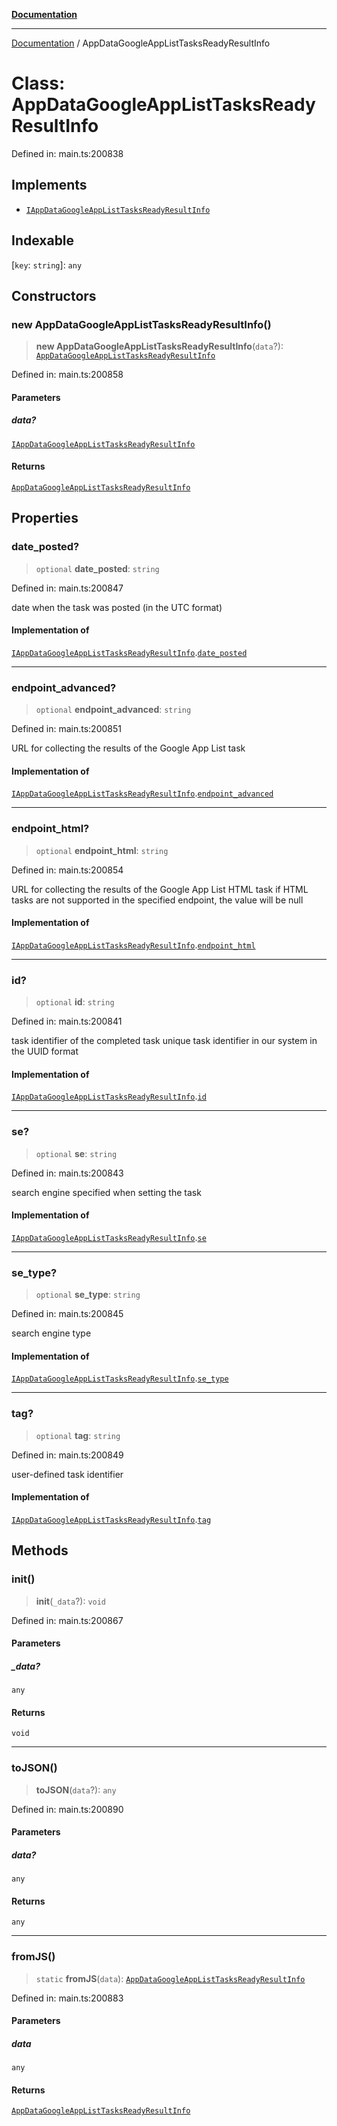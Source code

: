 [**Documentation**](../README.md)

***

[Documentation](../README.md) / AppDataGoogleAppListTasksReadyResultInfo

# Class: AppDataGoogleAppListTasksReadyResultInfo

Defined in: main.ts:200838

## Implements

- [`IAppDataGoogleAppListTasksReadyResultInfo`](../interfaces/IAppDataGoogleAppListTasksReadyResultInfo.md)

## Indexable

\[`key`: `string`\]: `any`

## Constructors

### new AppDataGoogleAppListTasksReadyResultInfo()

> **new AppDataGoogleAppListTasksReadyResultInfo**(`data`?): [`AppDataGoogleAppListTasksReadyResultInfo`](AppDataGoogleAppListTasksReadyResultInfo.md)

Defined in: main.ts:200858

#### Parameters

##### data?

[`IAppDataGoogleAppListTasksReadyResultInfo`](../interfaces/IAppDataGoogleAppListTasksReadyResultInfo.md)

#### Returns

[`AppDataGoogleAppListTasksReadyResultInfo`](AppDataGoogleAppListTasksReadyResultInfo.md)

## Properties

### date\_posted?

> `optional` **date\_posted**: `string`

Defined in: main.ts:200847

date when the task was posted (in the UTC format)

#### Implementation of

[`IAppDataGoogleAppListTasksReadyResultInfo`](../interfaces/IAppDataGoogleAppListTasksReadyResultInfo.md).[`date_posted`](../interfaces/IAppDataGoogleAppListTasksReadyResultInfo.md#date_posted)

***

### endpoint\_advanced?

> `optional` **endpoint\_advanced**: `string`

Defined in: main.ts:200851

URL for collecting the results of the Google App List task

#### Implementation of

[`IAppDataGoogleAppListTasksReadyResultInfo`](../interfaces/IAppDataGoogleAppListTasksReadyResultInfo.md).[`endpoint_advanced`](../interfaces/IAppDataGoogleAppListTasksReadyResultInfo.md#endpoint_advanced)

***

### endpoint\_html?

> `optional` **endpoint\_html**: `string`

Defined in: main.ts:200854

URL for collecting the results of the Google App List HTML task
if HTML tasks are not supported in the specified endpoint, the value will be null

#### Implementation of

[`IAppDataGoogleAppListTasksReadyResultInfo`](../interfaces/IAppDataGoogleAppListTasksReadyResultInfo.md).[`endpoint_html`](../interfaces/IAppDataGoogleAppListTasksReadyResultInfo.md#endpoint_html)

***

### id?

> `optional` **id**: `string`

Defined in: main.ts:200841

task identifier of the completed task
unique task identifier in our system in the UUID format

#### Implementation of

[`IAppDataGoogleAppListTasksReadyResultInfo`](../interfaces/IAppDataGoogleAppListTasksReadyResultInfo.md).[`id`](../interfaces/IAppDataGoogleAppListTasksReadyResultInfo.md#id)

***

### se?

> `optional` **se**: `string`

Defined in: main.ts:200843

search engine specified when setting the task

#### Implementation of

[`IAppDataGoogleAppListTasksReadyResultInfo`](../interfaces/IAppDataGoogleAppListTasksReadyResultInfo.md).[`se`](../interfaces/IAppDataGoogleAppListTasksReadyResultInfo.md#se)

***

### se\_type?

> `optional` **se\_type**: `string`

Defined in: main.ts:200845

search engine type

#### Implementation of

[`IAppDataGoogleAppListTasksReadyResultInfo`](../interfaces/IAppDataGoogleAppListTasksReadyResultInfo.md).[`se_type`](../interfaces/IAppDataGoogleAppListTasksReadyResultInfo.md#se_type)

***

### tag?

> `optional` **tag**: `string`

Defined in: main.ts:200849

user-defined task identifier

#### Implementation of

[`IAppDataGoogleAppListTasksReadyResultInfo`](../interfaces/IAppDataGoogleAppListTasksReadyResultInfo.md).[`tag`](../interfaces/IAppDataGoogleAppListTasksReadyResultInfo.md#tag)

## Methods

### init()

> **init**(`_data`?): `void`

Defined in: main.ts:200867

#### Parameters

##### \_data?

`any`

#### Returns

`void`

***

### toJSON()

> **toJSON**(`data`?): `any`

Defined in: main.ts:200890

#### Parameters

##### data?

`any`

#### Returns

`any`

***

### fromJS()

> `static` **fromJS**(`data`): [`AppDataGoogleAppListTasksReadyResultInfo`](AppDataGoogleAppListTasksReadyResultInfo.md)

Defined in: main.ts:200883

#### Parameters

##### data

`any`

#### Returns

[`AppDataGoogleAppListTasksReadyResultInfo`](AppDataGoogleAppListTasksReadyResultInfo.md)
